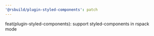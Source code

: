```yaml
---
'@rsbuild/plugin-styled-components': patch
---
```


feat(plugin-styled-components): support styled-components in rspack mode
